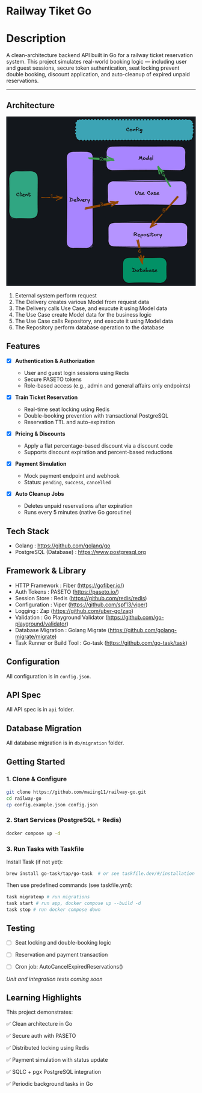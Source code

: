 # Railway Tiket Go

# Description
A clean-architecture backend API built in Go for a railway ticket reservation system. This project simulates real-world booking logic — including user and guest sessions, secure token authentication, seat locking prevent double booking, discount application, and auto-cleanup of expired unpaid reservations.

---

## Architecture
![Clean Architecture](architecture.png)

1. External system perform request 
2. The Delivery creates various Model from request data
3. The Delivery calls Use Case, and exucute it using Model data
4. The Use Case create Model data for the business logic
5. The Use Case calls Repository, and execute it using Model data
6. The Repository perform database operation to the database

## Features

- [x] **Authentication & Authorization**
  -  User and guest login sessions using Redis
  -  Secure PASETO tokens
  -  Role-based access (e.g., admin and general affairs only endpoints)

- [x] **Train Ticket Reservation**
  -  Real-time seat locking using Redis
  -  Double-booking prevention with transactional PostgreSQL
  -  Reservation TTL and auto-expiration

- [x] **Pricing & Discounts**
  -  Apply a flat percentage-based discount via a discount code
  -  Supports discount expiration and percent-based reductions

- [x] **Payment Simulation**
  -  Mock payment endpoint and webhook
  -  Status: `pending`, `success`, `cancelled`

- [x] **Auto Cleanup Jobs**
  - Deletes unpaid reservations after expiration
  - Runs every 5 minutes (native Go goroutine)

## Tech Stack

- Golang : https://github.com/golang/go
- PostgreSQL (Database) : https://www.postgresql.org

## Framework & Library

- HTTP Framework  : Fiber (https://gofiber.io/)                  
- Auth Tokens : PASETO (https://paseto.io/)                  
- Session Store : Redis (https://github.com/redis/redis)      
- Configuration : Viper (https://github.com/spf13/viper)     
- Logging : Zap (https://github.com/uber-go/zap)       
- Validation : Go Playground Validator (https://github.com/go-playground/validator)
- Database Migration : Golang Migrate (https://github.com/golang-migrate/migrate)
- Task Runner or Build Tool : Go-task (https://github.com/go-task/task)

## Configuration

All configuration is in `config.json`.

## API Spec

All API spec is in `api` folder.

## Database Migration

All database migration is in `db/migration` folder.

## Getting Started

### 1. Clone & Configure

```bash
git clone https://github.com/maiing11/railway-go.git
cd railway-go
cp config.example.json config.json
```

### 2. Start Services (PostgreSQL + Redis)

```bash
docker compose up -d
```

### 3. Run Tasks with Taskfile
Install Task (if not yet):
```bash
brew install go-task/tap/go-task  # or see taskfile.dev/#/installation
```

Then use predefined commands (see taskfile.yml):
```bash
task migrateup # run migrations
task start # run app, docker compose up --build -d
task stop # run docker compose down
```
## Testing
- [ ] Seat locking and double-booking logic

- [ ] Reservation and payment transaction

- [ ] Cron job: AutoCancelExpiredReservations()

*Unit and integration tests coming soon*

## Learning Highlights
This project demonstrates:

✅ Clean architecture in Go

✅ Secure auth with PASETO

✅ Distributed locking using Redis

✅ Payment simulation with status update

✅ SQLC + pgx PostgreSQL integration

✅ Periodic background tasks in Go

